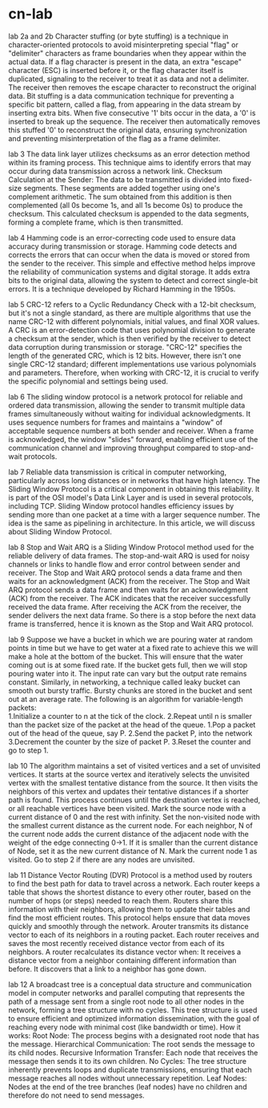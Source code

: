 # cn-lab

lab 2a and 2b
Character stuffing (or byte stuffing) is a technique in character-oriented protocols to avoid misinterpreting special "flag" or "delimiter" characters as frame boundaries when they appear within the actual data. If a flag character is present in the data, an extra "escape" character (ESC) is inserted before it, or the flag character itself is duplicated, signaling to the receiver to treat it as data and not a delimiter. The receiver then removes the escape character to reconstruct the original data.
Bit stuffing is a data communication technique for preventing a specific bit pattern, called a flag, from appearing in the data stream by inserting extra bits. When five consecutive '1' bits occur in the data, a '0' is inserted to break up the sequence. The receiver then automatically removes this stuffed '0' to reconstruct the original data, ensuring synchronization and preventing misinterpretation of the flag as a frame delimiter.

lab 3
The data link layer utilizes checksums as an error detection method within its framing process. This technique aims to identify errors that may occur during data transmission across a network link.
Checksum Calculation at the Sender:
The data to be transmitted is divided into fixed-size segments.
These segments are added together using one's complement arithmetic.
The sum obtained from this addition is then complemented (all 0s become 1s, and all 1s become 0s) to produce the checksum.
This calculated checksum is appended to the data segments, forming a complete frame, which is then transmitted.


lab 4
Hamming code is an error-correcting code used to ensure data accuracy during transmission or storage. Hamming code detects and corrects the errors that can occur when the data is moved or stored from the sender to the receiver. This simple and effective method helps improve the reliability of communication systems and digital storage. It adds extra bits to the original data, allowing the system to detect and correct single-bit errors. It is a technique developed by Richard Hamming in the 1950s.

lab 5 
CRC-12 refers to a Cyclic Redundancy Check with a 12-bit checksum, but it's not a single standard, as there are multiple algorithms that use the name CRC-12 with different polynomials, initial values, and final XOR values. A CRC is an error-detection code that uses polynomial division to generate a checksum at the sender, which is then verified by the receiver to detect data corruption during transmission or storage. 
"CRC-12" specifies the length of the generated CRC, which is 12 bits.
However, there isn't one single CRC-12 standard; different implementations use various polynomials and parameters.
Therefore, when working with CRC-12, it is crucial to verify the specific polynomial and settings being used.

lab 6
The sliding window protocol is a network protocol for reliable and ordered data transmission, allowing the sender to transmit multiple data frames simultaneously without waiting for individual acknowledgments. It uses sequence numbers for frames and maintains a "window" of acceptable sequence numbers at both sender and receiver. When a frame is acknowledged, the window "slides" forward, enabling efficient use of the communication channel and improving throughput compared to stop-and-wait protocols. 

lab 7
Reliable data transmission is critical in computer networking, particularly across long distances or in networks that have high latency. The Sliding Window Protocol is a critical component in obtaining this reliability. It is part of the OSI model's Data Link Layer and is used in several protocols, including TCP. Sliding Window protocol handles efficiency issues by sending more than one packet at a time with a larger sequence number. The idea is the same as pipelining in architecture. In this article, we will discuss about Sliding Window Protocol.

lab 8
Stop and Wait ARQ is a Sliding Window Protocol method used for the reliable delivery of data frames. The stop-and-wait ARQ is used for noisy channels or links to handle flow and error control between sender and receiver. The Stop and Wait ARQ protocol sends a data frame and then waits for an acknowledgment (ACK) from the receiver.
The Stop and Wait ARQ protocol sends a data frame and then waits for an acknowledgment (ACK) from the receiver. The ACK indicates that the receiver successfully received the data frame. After receiving the ACK from the receiver, the sender delivers the next data frame. So there is a stop before the next data frame is transferred, hence it is known as the Stop and Wait ARQ protocol.

lab 9
Suppose we have a bucket in which we are pouring water at random points in time but we have to get water at a fixed rate to achieve this we will make a hole at the bottom of the bucket. This will ensure that the water coming out is at some fixed rate. If the bucket gets full, then we will stop pouring water into it.
The input rate can vary but the output rate remains constant. Similarly, in networking, a technique called leaky bucket can smooth out bursty traffic. Bursty chunks are stored in the bucket and sent out at an average rate.
The following is an algorithm for variable-length packets:  
1.Initialize a counter to n at the tick of the clock.
2.Repeat until n is smaller than the packet size of the packet at the head of the queue.
 1.Pop a packet out of the head of the queue, say P.
 2.Send the packet P, into the network
 3.Decrement the counter by the size of packet P.
3.Reset the counter and go to step 1.

lab 10
The algorithm maintains a set of visited vertices and a set of unvisited vertices. It starts at the source vertex and iteratively selects the unvisited vertex with the smallest tentative distance from the source. It then visits the neighbors of this vertex and updates their tentative distances if a shorter path is found. This process continues until the destination vertex is reached, or all reachable vertices have been visited.
Mark the source node with a current distance of 0 and the rest with infinity.
Set the non-visited node with the smallest current distance as the current node.
For each neighbor, N of the current node adds the current distance of the adjacent node with the weight of the edge connecting 0->1. If it is smaller than the current distance of Node, set it as the new current distance of N.
Mark the current node 1 as visited.
Go to step 2 if there are any nodes are unvisited.

lab 11
Distance Vector Routing (DVR) Protocol is a method used by routers to find the best path for data to travel across a network. Each router keeps a table that shows the shortest distance to every other router, based on the number of hops (or steps) needed to reach them. Routers share this information with their neighbors, allowing them to update their tables and find the most efficient routes. This protocol helps ensure that data moves quickly and smoothly through the network.
Arouter transmits its distance vector to each of its neighbors in a routing packet.
Each router receives and saves the most recently received distance vector from each of its neighbors.
A router recalculates its distance vector when:
It receives a distance vector from a neighbor containing different information than before.
It discovers that a link to a neighbor has gone down.

lab 12
A broadcast tree is a conceptual data structure and communication model in computer networks and parallel computing that represents the path of a message sent from a single root node to all other nodes in the network, forming a tree structure with no cycles. This tree structure is used to ensure efficient and optimized information dissemination, with the goal of reaching every node with minimal cost (like bandwidth or time). 
How it works:
Root Node: The process begins with a designated root node that has the message. 
Hierarchical Communication: The root sends the message to its child nodes. 
Recursive Information Transfer: Each node that receives the message then sends it to its own children. 
No Cycles: The tree structure inherently prevents loops and duplicate transmissions, ensuring that each message reaches all nodes without unnecessary repetition. 
Leaf Nodes: Nodes at the end of the tree branches (leaf nodes) have no children and therefore do not need to send messages.
